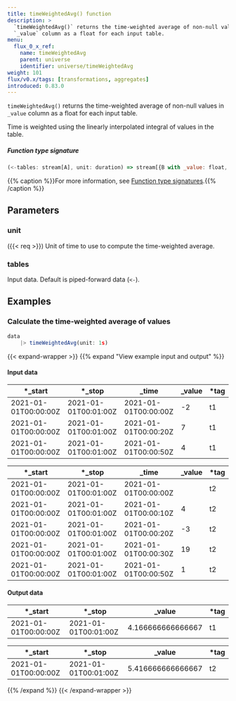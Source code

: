 ```yaml
---
title: timeWeightedAvg() function
description: >
  `timeWeightedAvg()` returns the time-weighted average of non-null values in
  `_value` column as a float for each input table.
menu:
  flux_0_x_ref:
    name: timeWeightedAvg
    parent: universe
    identifier: universe/timeWeightedAvg
weight: 101
flux/v0.x/tags: [transformations, aggregates]
introduced: 0.83.0
---
```


<!------------------------------------------------------------------------------

IMPORTANT: This page was generated from comments in the Flux source code. Any
edits made directly to this page will be overwritten the next time the
documentation is generated. 

To make updates to this documentation, update the function comments above the
function definition in the Flux source code:

https://github.com/influxdata/flux/blob/master/stdlib/universe/universe.flux#L3664-L3674

Contributing to Flux: https://github.com/influxdata/flux#contributing
Fluxdoc syntax: https://github.com/influxdata/flux/blob/master/docs/fluxdoc.md

------------------------------------------------------------------------------->

`timeWeightedAvg()` returns the time-weighted average of non-null values in
`_value` column as a float for each input table.

Time is weighted using the linearly interpolated integral of values in the table.

##### Function type signature

```js
(<-tables: stream[A], unit: duration) => stream[{B with _value: float, _value: float, _stop: D, _start: C}] where A: Record
```

{{% caption %}}For more information, see [Function type signatures](/flux/v0.x/function-type-signatures/).{{% /caption %}}

## Parameters

### unit
({{< req >}})
Unit of time to use to compute the time-weighted average.



### tables

Input data. Default is piped-forward data (`<-`).




## Examples

### Calculate the time-weighted average of values

```js
data
    |> timeWeightedAvg(unit: 1s)

```

{{< expand-wrapper >}}
{{% expand "View example input and output" %}}

#### Input data

| *_start              | *_stop               | _time                | _value  | *tag |
| -------------------- | -------------------- | -------------------- | ------- | ---- |
| 2021-01-01T00:00:00Z | 2021-01-01T00:01:00Z | 2021-01-01T00:00:00Z | -2      | t1   |
| 2021-01-01T00:00:00Z | 2021-01-01T00:01:00Z | 2021-01-01T00:00:20Z | 7       | t1   |
| 2021-01-01T00:00:00Z | 2021-01-01T00:01:00Z | 2021-01-01T00:00:50Z | 4       | t1   |

| *_start              | *_stop               | _time                | _value  | *tag |
| -------------------- | -------------------- | -------------------- | ------- | ---- |
| 2021-01-01T00:00:00Z | 2021-01-01T00:01:00Z | 2021-01-01T00:00:00Z |         | t2   |
| 2021-01-01T00:00:00Z | 2021-01-01T00:01:00Z | 2021-01-01T00:00:10Z | 4       | t2   |
| 2021-01-01T00:00:00Z | 2021-01-01T00:01:00Z | 2021-01-01T00:00:20Z | -3      | t2   |
| 2021-01-01T00:00:00Z | 2021-01-01T00:01:00Z | 2021-01-01T00:00:30Z | 19      | t2   |
| 2021-01-01T00:00:00Z | 2021-01-01T00:01:00Z | 2021-01-01T00:00:50Z | 1       | t2   |


#### Output data

| *_start              | *_stop               | _value            | *tag |
| -------------------- | -------------------- | ----------------- | ---- |
| 2021-01-01T00:00:00Z | 2021-01-01T00:01:00Z | 4.166666666666667 | t1   |

| *_start              | *_stop               | _value            | *tag |
| -------------------- | -------------------- | ----------------- | ---- |
| 2021-01-01T00:00:00Z | 2021-01-01T00:01:00Z | 5.416666666666667 | t2   |

{{% /expand %}}
{{< /expand-wrapper >}}
